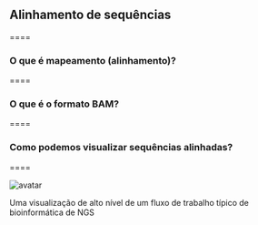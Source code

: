 ## Alinhamento de sequências

====

### O que é mapeamento (alinhamento)?

====

### O que é o formato BAM?

====

### Como podemos visualizar sequências alinhadas?

====

![avatar][avatar]

[avatar]: ../shared/img/ngs.gif

Uma visualização de alto nível de um fluxo de trabalho típico de bioinformática de NGS
